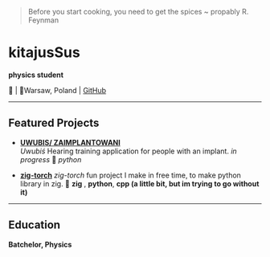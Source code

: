 >Before you start cooking, you need to get the spices ~ propably R. Feynman

# kitajusSus
**physics student**

📧 | 📍Warsaw, Poland | [ GitHub](https://github.com/kitajuSus)

---



## Featured Projects

- **[UWUBIS/ ZAIMPLANTOWANI](https://github.com/kitajusSus/UwuBis-soundhelper)**  
  *Uwubiś*  Hearing training application for people with an implant.
  *in progress*
   🌟 *python*
  
 - **[zig-torch](https://github.com/kitajusSus/zig-torch)**
*zig-torch* fun project I make in free time, to make python library in zig.
🌟 **zig** , **python**, **cpp (a little bit, but im trying to go without it)**


---

## Education
**Batchelor, Physics**  


